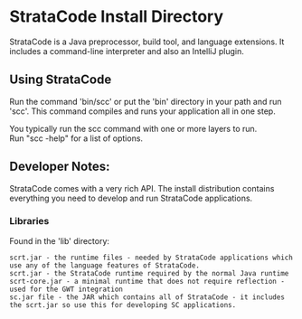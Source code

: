 # StrataCode Install Directory

StrataCode is a Java preprocessor, build tool, and language extensions.  It includes a command-line interpreter and also an IntelliJ plugin.

## Using StrataCode

Run the command 'bin/scc' or put the 'bin' directory in your path and run 'scc'.   This command compiles and runs your
application all in one step.

You typically run the scc command with one or more layers to run.  
Run "scc -help" for a list of options.

## Developer Notes:

StrataCode comes with a very rich API.  The install distribution contains everything you need to develop and run StrataCode applications.

### Libraries

Found in the 'lib' directory:
  
    scrt.jar - the runtime files - needed by StrataCode applications which use any of the language features of StrataCode.
    scrt.jar - the StrataCode runtime required by the normal Java runtime
    scrt-core.jar - a minimal runtime that does not require reflection - used for the GWT integration
    sc.jar file - the JAR which contains all of StrataCode - it includes the scrt.jar so use this for developing SC applications.

